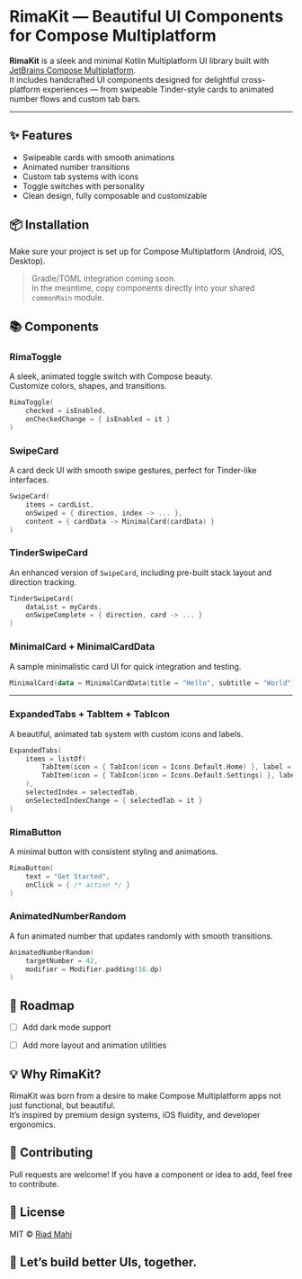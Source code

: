 
# RimaKit — Beautiful UI Components for Compose Multiplatform

**RimaKit** is a sleek and minimal Kotlin Multiplatform UI library built with [JetBrains Compose Multiplatform](https://www.jetbrains.com/lp/compose-multiplatform/).  
It includes handcrafted UI components designed for delightful cross-platform experiences — from swipeable Tinder-style cards to animated number flows and custom tab bars.

---

## ✨ Features

- Swipeable cards with smooth animations
- Animated number transitions
- Custom tab systems with icons
- Toggle switches with personality
- Clean design, fully composable and customizable


## 📦 Installation

Make sure your project is set up for Compose Multiplatform (Android, iOS, Desktop).

> Gradle/TOML integration coming soon.  
> In the meantime, copy components directly into your shared `commonMain` module.


## 📚 Components

### RimaToggle

A sleek, animated toggle switch with Compose beauty.  
Customize colors, shapes, and transitions.

```kotlin
RimaToggle(
    checked = isEnabled,
    onCheckedChange = { isEnabled = it }
)
```


### SwipeCard

A card deck UI with smooth swipe gestures, perfect for Tinder-like interfaces.

```kotlin
SwipeCard(
    items = cardList,
    onSwiped = { direction, index -> ... },
    content = { cardData -> MinimalCard(cardData) }
)
```

### TinderSwipeCard

An enhanced version of `SwipeCard`, including pre-built stack layout and direction tracking.

```kotlin
TinderSwipeCard(
    dataList = myCards,
    onSwipeComplete = { direction, card -> ... }
)
```

### MinimalCard + MinimalCardData

A sample minimalistic card UI for quick integration and testing.

```kotlin
MinimalCard(data = MinimalCardData(title = "Hello", subtitle = "World"))
```

---

### ExpandedTabs + TabItem + TabIcon

A beautiful, animated tab system with custom icons and labels.

```kotlin
ExpandedTabs(
    items = listOf(
        TabItem(icon = { TabIcon(icon = Icons.Default.Home) }, label = "Home"),
        TabItem(icon = { TabIcon(icon = Icons.Default.Settings) }, label = "Settings")
    ),
    selectedIndex = selectedTab,
    onSelectedIndexChange = { selectedTab = it }
)
```

### RimaButton

A minimal button with consistent styling and animations.

```kotlin
RimaButton(
    text = "Get Started",
    onClick = { /* action */ }
)
```

### AnimatedNumberRandom

A fun animated number that updates randomly with smooth transitions.

```kotlin
AnimatedNumberRandom(
    targetNumber = 42,
    modifier = Modifier.padding(16.dp)
)
```

## 🚧 Roadmap

- [ ] Add dark mode support
- [ ] Add more layout and animation utilities


## 💡 Why RimaKit?

RimaKit was born from a desire to make Compose Multiplatform apps not just functional, but beautiful.  
It’s inspired by premium design systems, iOS fluidity, and developer ergonomics.

## 🤝 Contributing

Pull requests are welcome! If you have a component or idea to add, feel free to contribute.


## 📄 License

MIT © [Riad Mahi](https://www.linkedin.com/in/riadmahi)


## 🏁 Let’s build better UIs, together.